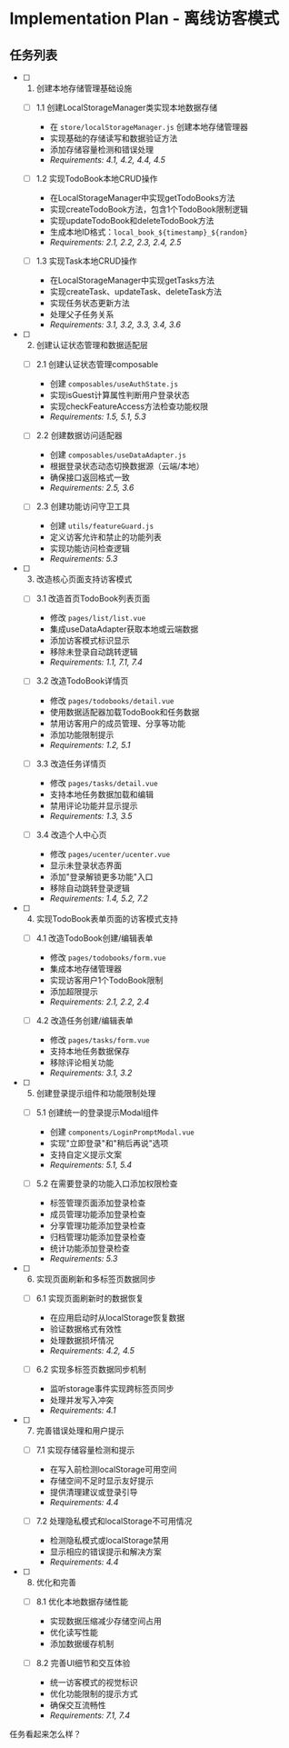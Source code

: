 # Implementation Plan - 离线访客模式

## 任务列表

- [ ] 1. 创建本地存储管理基础设施
  - [ ] 1.1 创建LocalStorageManager类实现本地数据存储
    - 在 `store/localStorageManager.js` 创建本地存储管理器
    - 实现基础的存储读写和数据验证方法
    - 添加存储容量检测和错误处理
    - _Requirements: 4.1, 4.2, 4.4, 4.5_
  
  - [ ] 1.2 实现TodoBook本地CRUD操作
    - 在LocalStorageManager中实现getTodoBooks方法
    - 实现createTodoBook方法，包含1个TodoBook限制逻辑
    - 实现updateTodoBook和deleteTodoBook方法
    - 生成本地ID格式：`local_book_${timestamp}_${random}`
    - _Requirements: 2.1, 2.2, 2.3, 2.4, 2.5_
  
  - [ ] 1.3 实现Task本地CRUD操作
    - 在LocalStorageManager中实现getTasks方法
    - 实现createTask、updateTask、deleteTask方法
    - 实现任务状态更新方法
    - 处理父子任务关系
    - _Requirements: 3.1, 3.2, 3.3, 3.4, 3.6_

- [ ] 2. 创建认证状态管理和数据适配层
  - [ ] 2.1 创建认证状态管理composable
    - 创建 `composables/useAuthState.js`
    - 实现isGuest计算属性判断用户登录状态
    - 实现checkFeatureAccess方法检查功能权限
    - _Requirements: 1.5, 5.1, 5.3_
  
  - [ ] 2.2 创建数据访问适配器
    - 创建 `composables/useDataAdapter.js`
    - 根据登录状态动态切换数据源（云端/本地）
    - 确保接口返回格式一致
    - _Requirements: 2.5, 3.6_
  
  - [ ] 2.3 创建功能访问守卫工具
    - 创建 `utils/featureGuard.js`
    - 定义访客允许和禁止的功能列表
    - 实现功能访问检查逻辑
    - _Requirements: 5.3_

- [ ] 3. 改造核心页面支持访客模式
  - [ ] 3.1 改造首页TodoBook列表页面
    - 修改 `pages/list/list.vue`
    - 集成useDataAdapter获取本地或云端数据
    - 添加访客模式标识显示
    - 移除未登录自动跳转逻辑
    - _Requirements: 1.1, 7.1, 7.4_
  
  - [ ] 3.2 改造TodoBook详情页
    - 修改 `pages/todobooks/detail.vue`
    - 使用数据适配器加载TodoBook和任务数据
    - 禁用访客用户的成员管理、分享等功能
    - 添加功能限制提示
    - _Requirements: 1.2, 5.1_
  
  - [ ] 3.3 改造任务详情页
    - 修改 `pages/tasks/detail.vue`
    - 支持本地任务数据加载和编辑
    - 禁用评论功能并显示提示
    - _Requirements: 1.3, 3.5_
  
  - [ ] 3.4 改造个人中心页
    - 修改 `pages/ucenter/ucenter.vue`
    - 显示未登录状态界面
    - 添加"登录解锁更多功能"入口
    - 移除自动跳转登录逻辑
    - _Requirements: 1.4, 5.2, 7.2_

- [ ] 4. 实现TodoBook表单页面的访客模式支持
  - [ ] 4.1 改造TodoBook创建/编辑表单
    - 修改 `pages/todobooks/form.vue`
    - 集成本地存储管理器
    - 实现访客用户1个TodoBook限制
    - 添加超限提示
    - _Requirements: 2.1, 2.2, 2.4_
  
  - [ ] 4.2 改造任务创建/编辑表单
    - 修改 `pages/tasks/form.vue`
    - 支持本地任务数据保存
    - 移除评论相关功能
    - _Requirements: 3.1, 3.2_

- [ ] 5. 创建登录提示组件和功能限制处理
  - [ ] 5.1 创建统一的登录提示Modal组件
    - 创建 `components/LoginPromptModal.vue`
    - 实现"立即登录"和"稍后再说"选项
    - 支持自定义提示文案
    - _Requirements: 5.1, 5.4_
  
  - [ ] 5.2 在需要登录的功能入口添加权限检查
    - 标签管理页面添加登录检查
    - 成员管理功能添加登录检查
    - 分享管理功能添加登录检查
    - 归档管理功能添加登录检查
    - 统计功能添加登录检查
    - _Requirements: 5.3_

- [ ] 6. 实现页面刷新和多标签页数据同步
  - [ ] 6.1 实现页面刷新时的数据恢复
    - 在应用启动时从localStorage恢复数据
    - 验证数据格式有效性
    - 处理数据损坏情况
    - _Requirements: 4.2, 4.5_
  
  - [ ] 6.2 实现多标签页数据同步机制
    - 监听storage事件实现跨标签页同步
    - 处理并发写入冲突
    - _Requirements: 4.1_

- [ ] 7. 完善错误处理和用户提示
  - [ ] 7.1 实现存储容量检测和提示
    - 在写入前检测localStorage可用空间
    - 存储空间不足时显示友好提示
    - 提供清理建议或登录引导
    - _Requirements: 4.4_
  
  - [ ] 7.2 处理隐私模式和localStorage不可用情况
    - 检测隐私模式或localStorage禁用
    - 显示相应的错误提示和解决方案
    - _Requirements: 4.4_

- [ ] 8. 优化和完善
  - [ ] 8.1 优化本地数据存储性能
    - 实现数据压缩减少存储空间占用
    - 优化读写性能
    - 添加数据缓存机制
    
  - [ ] 8.2 完善UI细节和交互体验
    - 统一访客模式的视觉标识
    - 优化功能限制的提示方式
    - 确保交互流畅性
    - _Requirements: 7.1, 7.4_

任务看起来怎么样？